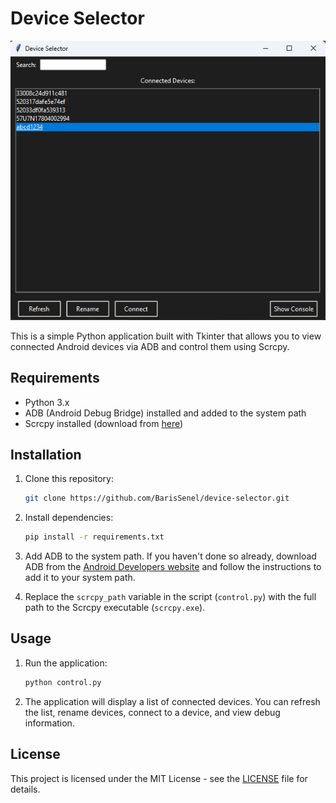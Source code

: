 # Device Selector

![Example](example.png)

This is a simple Python application built with Tkinter that allows you to view connected Android devices via ADB and control them using Scrcpy.

## Requirements

- Python 3.x
- ADB (Android Debug Bridge) installed and added to the system path
- Scrcpy installed (download from [here](https://github.com/Genymobile/scrcpy))

## Installation

1. Clone this repository:

    ```bash
    git clone https://github.com/BarisSenel/device-selector.git
    ```

2. Install dependencies:

    ```bash
    pip install -r requirements.txt
    ```

3. Add ADB to the system path. If you haven't done so already, download ADB from the [Android Developers website](https://developer.android.com/studio/releases/platform-tools.html) and follow the instructions to add it to your system path.

4. Replace the `scrcpy_path` variable in the script (`control.py`) with the full path to the Scrcpy executable (`scrcpy.exe`).

## Usage

1. Run the application:

    ```bash
    python control.py
    ```

2. The application will display a list of connected devices. You can refresh the list, rename devices, connect to a device, and view debug information.

## License

This project is licensed under the MIT License - see the [LICENSE](LICENSE) file for details.
